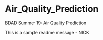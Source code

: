 # Air_Quality_Prediction
BDAD Summer 19: Air Quality Prediction


This is a sample readme message - NICK